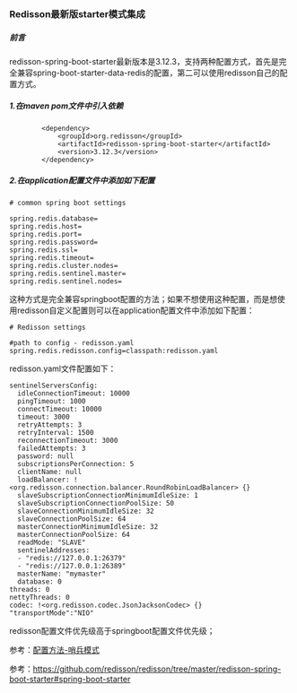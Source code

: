 ### Redisson最新版starter模式集成

##### 前言

redisson-spring-boot-starter最新版本是3.12.3，支持两种配置方式，首先是完全兼容spring-boot-starter-data-redis的配置，第二可以使用redisson自己的配置方式。

##### 1.在maven pom文件中引入依赖

```
        <dependency>
            <groupId>org.redisson</groupId>
            <artifactId>redisson-spring-boot-starter</artifactId>
            <version>3.12.3</version>
        </dependency>
```

##### 2.在application配置文件中添加如下配置

```
# common spring boot settings

spring.redis.database=
spring.redis.host=
spring.redis.port=
spring.redis.password=
spring.redis.ssl=
spring.redis.timeout=
spring.redis.cluster.nodes=
spring.redis.sentinel.master=
spring.redis.sentinel.nodes=

```

这种方式是完全兼容springboot配置的方法；如果不想使用这种配置，而是想使用redisson自定义配置则可以在application配置文件中添加如下配置：

```
# Redisson settings

#path to config - redisson.yaml
spring.redis.redisson.config=classpath:redisson.yaml
```

redisson.yaml文件配置如下：

```
sentinelServersConfig:
  idleConnectionTimeout: 10000
  pingTimeout: 1000
  connectTimeout: 10000
  timeout: 3000
  retryAttempts: 3
  retryInterval: 1500
  reconnectionTimeout: 3000
  failedAttempts: 3
  password: null
  subscriptionsPerConnection: 5
  clientName: null
  loadBalancer: !<org.redisson.connection.balancer.RoundRobinLoadBalancer> {}
  slaveSubscriptionConnectionMinimumIdleSize: 1
  slaveSubscriptionConnectionPoolSize: 50
  slaveConnectionMinimumIdleSize: 32
  slaveConnectionPoolSize: 64
  masterConnectionMinimumIdleSize: 32
  masterConnectionPoolSize: 64
  readMode: "SLAVE"
  sentinelAddresses:
  - "redis://127.0.0.1:26379"
  - "redis://127.0.0.1:26389"
  masterName: "mymaster"
  database: 0
threads: 0
nettyThreads: 0
codec: !<org.redisson.codec.JsonJacksonCodec> {}
"transportMode":"NIO"
```

redisson配置文件优先级高于springboot配置文件优先级；



参考：[配置方法-哨兵模式](https://github.com/redisson/redisson/wiki/2.-配置方法#27-哨兵模式)

参考：https://github.com/redisson/redisson/tree/master/redisson-spring-boot-starter#spring-boot-starter

